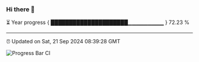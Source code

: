 ### Hi there 👋

⏳ Year progress { █████████████████████▁▁▁▁▁▁▁▁▁ } 72.23 %

---

⏰ Updated on Sat, 21 Sep 2024 08:39:28 GMT

![Progress Bar CI](https://github.com/IshwaranRudhara/GIT-ACTION/workflows/Progress%20Bar%20CI/badge.svg)
